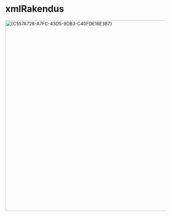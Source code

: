 # xmlRakendus


<img width="887" height="599" alt="{C557A728-A7FC-43D5-9DB3-C40FDE16E3B7}" src="https://github.com/user-attachments/assets/48eb4df2-61b7-4ac0-b53c-a4067081ee7e" />
